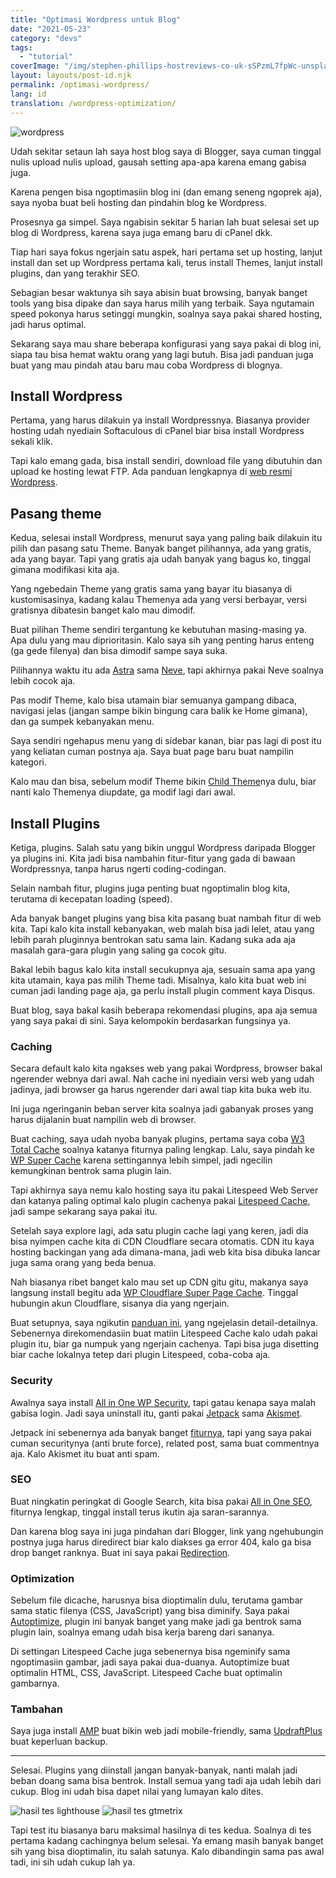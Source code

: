 ```yaml
---
title: "Optimasi Wordpress untuk Blog"
date: "2021-05-23"
category: "devs"
tags:
  - "tutorial"
coverImage: "/img/stephen-phillips-hostreviews-co-uk-sSPzmL7fpWc-unsplash.jpg"
layout: layouts/post-id.njk
permalink: /optimasi-wordpress/
lang: id
translation: /wordpress-optimization/
---
```


![wordpress](/img/stephen-phillips-hostreviews-co-uk-sSPzmL7fpWc-unsplash.jpg)

Udah sekitar setaun lah saya host blog saya di Blogger, saya cuman tinggal nulis upload nulis upload, gausah setting apa-apa karena emang gabisa juga.

Karena pengen bisa ngoptimasiin blog ini (dan emang seneng ngoprek aja), saya nyoba buat beli hosting dan pindahin blog ke Wordpress.

Prosesnya ga simpel. Saya ngabisin sekitar 5 harian lah buat selesai set up blog di Wordpress, karena saya juga emang baru di cPanel dkk.

Tiap hari saya fokus ngerjain satu aspek, hari pertama set up hosting, lanjut install dan set up Wordpress pertama kali, terus install Themes, lanjut install plugins, dan yang terakhir SEO.

Sebagian besar waktunya sih saya abisin buat browsing, banyak banget tools yang bisa dipake dan saya harus milih yang terbaik. Saya ngutamain speed pokonya harus setinggi mungkin, soalnya saya pakai shared hosting, jadi harus optimal.

Sekarang saya mau share beberapa konfigurasi yang saya pakai di blog ini, siapa tau bisa hemat waktu orang yang lagi butuh. Bisa jadi panduan juga buat yang mau pindah atau baru mau coba Wordpress di blognya.

## Install Wordpress

Pertama, yang harus dilakuin ya install Wordpressnya. Biasanya provider hosting udah nyediain Softaculous di cPanel biar bisa install Wordpress sekali klik.

Tapi kalo emang gada, bisa install sendiri, download file yang dibutuhin dan upload ke hosting lewat FTP. Ada panduan lengkapnya di [web resmi Wordpress](https://wordpress.org).

## Pasang theme

Kedua, selesai install Wordpress, menurut saya yang paling baik dilakuin itu pilih dan pasang satu Theme. Banyak banget pilihannya, ada yang gratis, ada yang bayar. Tapi yang gratis aja udah banyak yang bagus ko, tinggal gimana modifikasi kita aja.

Yang ngebedain Theme yang gratis sama yang bayar itu biasanya di kustomisasinya, kadang kalau Themenya ada yang versi berbayar, versi gratisnya dibatesin banget kalo mau dimodif.

Buat pilihan Theme sendiri tergantung ke kebutuhan masing-masing ya. Apa dulu yang mau diprioritasin. Kalo saya sih yang penting harus enteng (ga gede filenya) dan bisa dimodif sampe saya suka.

Pilihannya waktu itu ada [Astra](https://wordpress.org/themes/astra/) sama [Neve](https://wordpress.org/themes/neve/), tapi akhirnya pakai Neve soalnya lebih cocok aja.

Pas modif Theme, kalo bisa utamain biar semuanya gampang dibaca, navigasi jelas (jangan sampe bikin bingung cara balik ke Home gimana), dan ga sumpek kebanyakan menu.

Saya sendiri ngehapus menu yang di sidebar kanan, biar pas lagi di post itu yang keliatan cuman postnya aja. Saya buat page baru buat nampilin kategori.

Kalo mau dan bisa, sebelum modif Theme bikin [Child Theme](https://codeable.io/what-is-a-child-theme-wordpress/#:~:text=A%20child%20theme%20is%20a,of%20modifying%20an%20existing%20theme.)nya dulu, biar nanti kalo Themenya diupdate, ga modif lagi dari awal.

## Install Plugins

Ketiga, plugins. Salah satu yang bikin unggul Wordpress daripada Blogger ya plugins ini. Kita jadi bisa nambahin fitur-fitur yang gada di bawaan Wordpressnya, tanpa harus ngerti coding-codingan.

Selain nambah fitur, plugins juga penting buat ngoptimalin blog kita, terutama di kecepatan loading (speed).

Ada banyak banget plugins yang bisa kita pasang buat nambah fitur di web kita. Tapi kalo kita install kebanyakan, web malah bisa jadi lelet, atau yang lebih parah pluginnya bentrokan satu sama lain. Kadang suka ada aja masalah gara-gara plugin yang saling ga cocok gitu.

Bakal lebih bagus kalo kita install secukupnya aja, sesuain sama apa yang kita utamain, kaya pas milih Theme tadi. Misalnya, kalo kita buat web ini cuman jadi landing page aja, ga perlu install plugin comment kaya Disqus.

Buat blog, saya bakal kasih beberapa rekomendasi plugins, apa aja semua yang saya pakai di sini. Saya kelompokin berdasarkan fungsinya ya.

### Caching

Secara default kalo kita ngakses web yang pakai Wordpress, browser bakal ngerender webnya dari awal. Nah cache ini nyediain versi web yang udah jadinya, jadi browser ga harus ngerender dari awal tiap kita buka web itu.

Ini juga ngeringanin beban server kita soalnya jadi gabanyak proses yang harus dijalanin buat nampilin web di browser.

Buat caching, saya udah nyoba banyak plugins, pertama saya coba [W3 Total Cache](https://id.wordpress.org/plugins/w3-total-cache/) soalnya katanya fiturnya paling lengkap. Lalu, saya pindah ke [WP Super Cache](https://id.wordpress.org/plugins/wp-super-cache/) karena settingannya lebih simpel, jadi ngecilin kemungkinan bentrok sama plugin lain.

Tapi akhirnya saya nemu kalo hosting saya itu pakai Litespeed Web Server dan katanya paling optimal kalo plugin cachenya pakai [Litespeed Cache](https://id.wordpress.org/plugins/litespeed-cache/), jadi sampe sekarang saya pakai itu.

Setelah saya explore lagi, ada satu plugin cache lagi yang keren, jadi dia bisa nyimpen cache kita di CDN Cloudflare secara otomatis. CDN itu kaya hosting backingan yang ada dimana-mana, jadi web kita bisa dibuka lancar juga sama orang yang beda benua.

Nah biasanya ribet banget kalo mau set up CDN gitu gitu, makanya saya langsung install begitu ada [WP Cloudflare Super Page Cache](https://wordpress.org/plugins/wp-cloudflare-page-cache/). Tinggal hubungin akun Cloudflare, sisanya dia yang ngerjain.

Buat setupnya, saya ngikutin [panduan ini](https://webspeedtools.com/litespeed-cache-cloudflare/), yang ngejelasin detail-detailnya. Sebenernya direkomendasiin buat matiin Litespeed Cache kalo udah pakai plugin itu, biar ga numpuk yang ngerjain cachenya. Tapi bisa juga disetting biar cache lokalnya tetep dari plugin Litespeed, coba-coba aja.

### Security

Awalnya saya install [All in One WP Security](https://wordpress.org/plugins/all-in-one-wp-security-and-firewall/), tapi gatau kenapa saya malah gabisa login. Jadi saya uninstall itu, ganti pakai [Jetpack](https://wordpress.org/plugins/jetpack/) sama [Akismet](https://wordpress.org/plugins/akismet/).

Jetpack ini sebenernya ada banyak banget [fiturnya](https://jetpack.com/support/features/), tapi yang saya pakai cuman securitynya (anti brute force), related post, sama buat commentnya aja. Kalo Akismet itu buat anti spam.

### SEO

Buat ningkatin peringkat di Google Search, kita bisa pakai [All in One SEO](https://wordpress.org/plugins/all-in-one-seo-pack/), fiturnya lengkap, tinggal install terus ikutin aja saran-sarannya.

Dan karena blog saya ini juga pindahan dari Blogger, link yang ngehubungin postnya juga harus diredirect biar kalo diakses ga error 404, kalo ga bisa drop banget ranknya. Buat ini saya pakai [Redirection](https://wordpress.org/plugins/redirection/).

### Optimization

Sebelum file dicache, harusnya bisa dioptimalin dulu, terutama gambar sama static filenya (CSS, JavaScript) yang bisa diminify. Saya pakai [Autoptimize](https://wordpress.org/plugins/autoptimize/), plugin ini banyak banget yang make jadi ga bentrok sama plugin lain, soalnya emang udah bisa kerja bareng dari sananya.

Di settingan Litespeed Cache juga sebenernya bisa ngeminify sama ngoptimasiin gambar, jadi saya pakai dua-duanya. Autoptimize buat optimalin HTML, CSS, JavaScript. Litespeed Cache buat optimalin gambarnya.

### Tambahan

Saya juga install [AMP](https://wordpress.org/plugins/amp/) buat bikin web jadi mobile-friendly, sama [UpdraftPlus](https://wordpress.org/plugins/updraftplus/) buat keperluan backup.

---

Selesai. Plugins yang diinstall jangan banyak-banyak, nanti malah jadi beban doang sama bisa bentrok. Install semua yang tadi aja udah lebih dari cukup. Blog ini udah bisa dapet nilai yang lumayan kalo dites.

![hasil tes lighthouse](/img/lighthouse.webp)
![hasil tes gtmetrix](/img/gtmetrix.webp)

Tapi test itu biasanya baru maksimal hasilnya di tes kedua. Soalnya di tes pertama kadang cachingnya belum selesai. Ya emang masih banyak banget sih yang bisa dioptimalin, itu salah satunya. Kalo dibandingin sama pas awal tadi, ini sih udah cukup lah ya.
